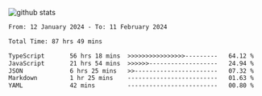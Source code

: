 
![github stats](https://github-readme-stats.vercel.app/api?username=realmahd1&show_icons=true&theme=codeSTACKr&hide_rank=true&count_private=true)

<!--START_SECTION:waka-->

```txt
From: 12 January 2024 - To: 11 February 2024

Total Time: 87 hrs 49 mins

TypeScript       56 hrs 18 mins  >>>>>>>>>>>>>>>>---------   64.12 %
JavaScript       21 hrs 54 mins  >>>>>>-------------------   24.94 %
JSON             6 hrs 25 mins   >>-----------------------   07.32 %
Markdown         1 hr 25 mins    -------------------------   01.63 %
YAML             42 mins         -------------------------   00.80 %
```

<!--END_SECTION:waka-->
